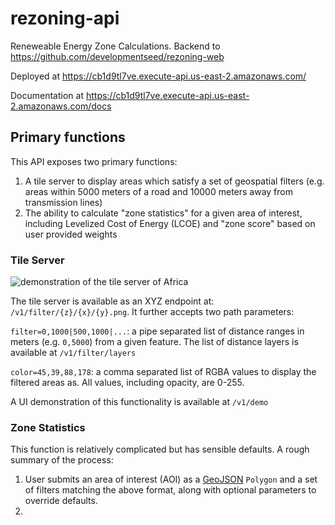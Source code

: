 # rezoning-api

Reneweable Energy Zone Calculations. Backend to https://github.com/developmentseed/rezoning-web

Deployed at https://cb1d9tl7ve.execute-api.us-east-2.amazonaws.com/

Documentation at https://cb1d9tl7ve.execute-api.us-east-2.amazonaws.com/docs

## Primary functions

This API exposes two primary functions:
1. A tile server to display areas which satisfy a set of geospatial filters (e.g. areas within 5000 meters of a road and 10000 meters away from transmission lines)
2. The ability to calculate "zone statistics" for a given area of interest, including Levelized Cost of Energy (LCOE) and "zone score" based on user provided weights

### Tile Server

![demonstration of the tile server of Africa](images/rezoning-api-filter.gif)

The tile server is available as an XYZ endpoint at: `/v1/filter/{z}/{x}/{y}.png`. It further accepts two path parameters:

`filter=0,1000|500,1000|...`: a pipe separated list of distance ranges in meters (e.g. `0,5000`) from a given feature. The list of distance layers is available at `/v1/filter/layers`

`color=45,39,88,178`: a comma separated list of RGBA values to display the filtered areas as. All values, including opacity, are 0-255.

A UI demonstration of this functionality is available at `/v1/demo`

### Zone Statistics

This function is relatively complicated but has sensible defaults. A rough summary of the process:
1. User submits an area of interest (AOI) as a [GeoJSON](https://geojson.org/) `Polygon` and a set of filters matching the above format, along with optional parameters to override defaults.
2. 
